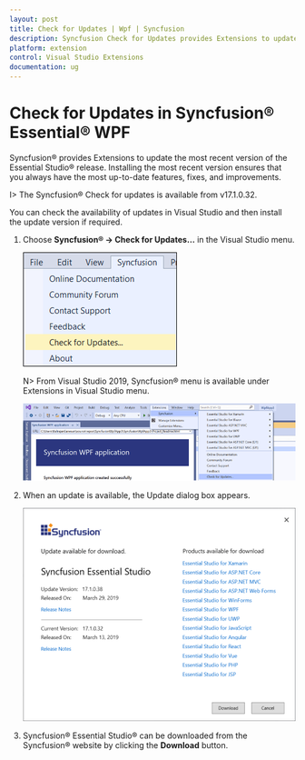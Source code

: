 ```yaml
---
layout: post
title: Check for Updates | Wpf | Syncfusion
description: Syncfusion Check for Updates provides Extensions to update most recent version of the Essential Studio release.
platform: extension
control: Visual Studio Extensions
documentation: ug
---
```


# Check for Updates in Syncfusion® Essential® WPF

Syncfusion® provides Extensions to update the most recent version of the Essential Studio® release. Installing the most recent version ensures that you always have the most up-to-date features, fixes, and improvements.

I> The Syncfusion® Check for updates is available from v17.1.0.32.

You can check the availability of updates in Visual Studio and then install the update version if required.

1.	Choose **Syncfusion® -> Check for Updates…** in the Visual Studio menu.

	![Syncfusion® check for updates menu](Check-for-Updates_images/Check-for-Updates_images-img1.png)

	N> From Visual Studio 2019, Syncfusion® menu is available under Extensions in Visual Studio menu.

	![Syncfusion® check for updates menu](Check-for-Updates_images/Check-for-Updates_images-img1_2019.png)
   
2.	When an update is available, the Update dialog box appears.

	![Syncfusion® check for updates wizard](Check-for-Updates_images/Check-for-Updates_images-img2.png)

3.	Syncfusion® Essential Studio® can be downloaded from the Syncfusion® website by clicking the **Download** button.
